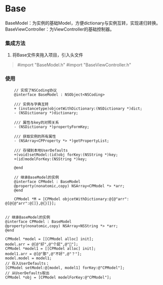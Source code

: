 # Base
BaseModel：为实例的基础Model，方便dictionary与实例互转，实现递归转换。
BaseViewController：为ViewController的基础控制器。

### 集成方法
   1. 将Base文件夹拖入项目，引入头文件 
   > #import "BaseModel.h"
   > #import "BaseViewController.h"

### 使用
``` 
    // 实现了NSCoding协议
    @interface BaseModel : NSObject<NSCoding>

    /// 实例与字典互转
    + (instancetype)objcetWithDictionary:(NSDictionary *)dict;
    - (NSDictionary *)dictionary;

    /// 属性与key的对照关系
    - (NSDictionary *)propertyFormKey;

    /// 获取实例的所有属性
    - (NSArray<CPProperty *> *)getPropertyList;

    /// 存储到本地UserDefaults
    +(void)setModel:(id)obj forKey:(NSString *)key;
    +(id)modelForKey:(NSString *)key;

    @end
    
    // 继承BaseModel的实例
    @interface CPModel : BaseModel
    @property(nonatomic,copy) NSArray<CPModel *> *arr;
    @end
    
    CPModel *M = [CPModel objcetWithDictionary:@{@"arr": @[@{@"arr":@[]},@{}]}];
    
  ```
  ```
  // 继承BaseModel的实例
  @interface CPModel : BaseModel
  @property(nonatomic,copy) NSArray<NSString *> *arr;
  @end
  
  CPModel *model = [[CPModel alloc] init];
  model.arr = @[@"好",@"个屁",@"👃"];
  CPModel *model1 = [[CPModel alloc] init];
  model1.arr = @[@"那",@"不好",@"？"];
  model.model = model1;
  // 存入UserDefaults；
  [CPModel setModel:@[model, model1] forKey:@"CPModel"];
  // 从UserDefaults取出
  CPModel *obj = [CPModel modelForKey:@"CPModel"];
  ```
